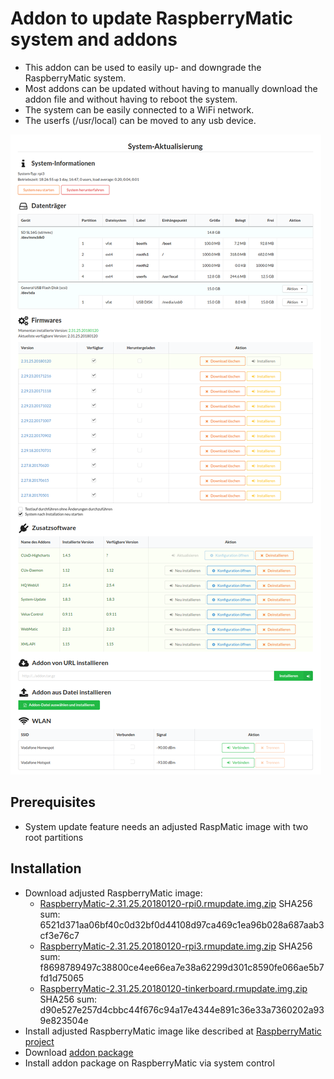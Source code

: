 # Addon to update RaspberryMatic system and addons
* This addon can be used to easily up- and downgrade the RaspberryMatic system.
* Most addons can be updated without having to manually download the addon file and without having to reboot the system.
* The system can be easily connected to a WiFi network.
* The userfs (/usr/local) can be moved to any usb device.

![Screenshot](./_doc/rmupdate-screenshot.png)

## Prerequisites
* System update feature needs an adjusted RaspMatic image with two root partitions

## Installation
* Download adjusted RaspberryMatic image:
  * [RaspberryMatic-2.31.25.20180120-rpi0.rmupdate.img.zip](https://www.dropbox.com/s/rf3rz20d6dw47lb/RaspberryMatic-2.31.25.20180120-rpi0.rmupdate.img.zip) SHA256 sum: 6521d371aa06bf40c0d32bf0d44108d97ca469c1ea96b028a687aab3cf3e76c7
  * [RaspberryMatic-2.31.25.20180120-rpi3.rmupdate.img.zip](https://www.dropbox.com/s/doeqrlz7q91k8ik/RaspberryMatic-2.31.25.20180120-rpi3.rmupdate.img.zip) SHA256 sum: f8698789497c38800ce4ee66ea7e38a62299d301c8590fe066ae5b7fd1d75065
  * [RaspberryMatic-2.31.25.20180120-tinkerboard.rmupdate.img.zip](https://www.dropbox.com/s/ls114dtzaozmnw3/RaspberryMatic-2.31.25.20180120-tinkerboard.rmupdate.img.zip) SHA256 sum: d90e527e257d4cbbc44f676c94a17e4344e891c36e33a7360202a939e823504e
* Install adjusted RaspberryMatic image like described at [RaspberryMatic project](https://github.com/jens-maus/RaspberryMatic)
* Download [addon package](https://github.com/j-a-n/raspberrymatic-addon-rmupdate/raw/master/rmupdate.tar.gz)
* Install addon package on RaspberryMatic via system control
